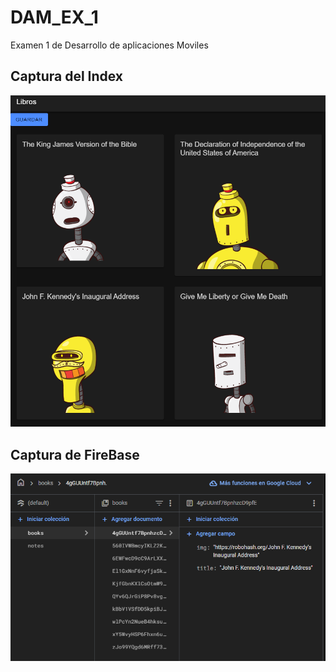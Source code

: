 # DAM_EX_1
Examen 1 de Desarrollo de aplicaciones Moviles

## Captura del Index
![Captura del Index](./capturas/index.png)

## Captura de FireBase
![Captura de FireBase](./capturas/fire.png)
